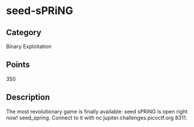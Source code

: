 # seed-sPRiNG

## Category
Binary Exploitation

## Points
350

## Description
The most revolutionary game is finally available: seed sPRiNG is open right now! seed_spring. Connect to it with nc jupiter.challenges.picoctf.org 8311.

  
